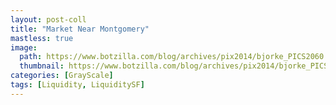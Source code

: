 ```yaml
---
layout: post-coll
title: "Market Near Montgomery"
mastless: true
image:
  path: https://www.botzilla.com/blog/archives/pix2014/bjorke_PICS2060.jpg
  thumbnail: https://www.botzilla.com/blog/archives/pix2014/bjorke_PICS2060.jpg
categories: [GrayScale]
tags: [Liquidity, LiquiditySF]
---
```






